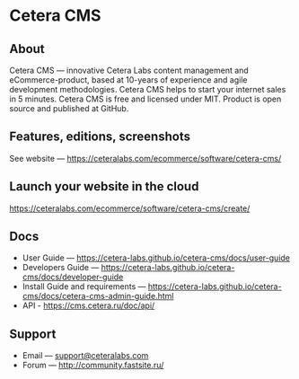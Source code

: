 # Cetera CMS
## About
Cetera CMS — innovative Cetera Labs content management and eCommerce-product, based at 10-years of experience and agile development methodologies. Cetera CMS helps to start your internet sales in 5 minutes. Cetera CMS is free and licensed under MIT. Product is open source and published at GitHub.
## Features, editions, screenshots
See website — https://ceteralabs.com/ecommerce/software/cetera-cms/
## Launch your website in the cloud
https://ceteralabs.com/ecommerce/software/cetera-cms/create/
## Docs
* User Guide — https://cetera-labs.github.io/cetera-cms/docs/user-guide
* Developers Guide — https://cetera-labs.github.io/cetera-cms/docs/developer-guide
* Install Guide and requirements — https://cetera-labs.github.io/cetera-cms/docs/cetera-cms-admin-guide.html
* API - https://cms.cetera.ru/doc/api/
## Support
* Email — support@ceteralabs.com
* Forum — http://community.fastsite.ru/
